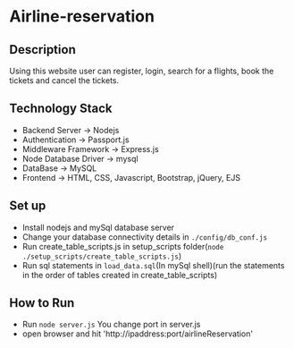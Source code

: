 # Airline-reservation
## Description ##
Using this website user can register, login, search for a flights, book the tickets and cancel the tickets.

## Technology Stack ##
* Backend Server -> Nodejs
* Authentication -> Passport.js
* Middleware Framework -> Express.js
* Node Database Driver -> mysql
* DataBase -> MySQL
* Frontend -> HTML, CSS, Javascript, Bootstrap, jQuery, EJS

## Set up ##
* Install nodejs and mySql database server
* Change your database connectivity details in `./config/db_conf.js`
* Run create_table_scripts.js in setup_scripts folder(`node ./setup_scripts/create_table_scripts.js`)
* Run sql statements in `load_data.sql`(In mySql shell)(run the statements in the order of tables created in create_table_scripts)

## How to Run ##
* Run `node server.js` You change port in server.js
* open browser and hit 'http://ipaddress:port/airlineReservation'
